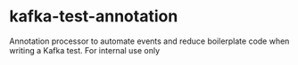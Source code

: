 # kafka-test-annotation
Annotation processor to automate events and reduce boilerplate code when writing a Kafka test. For internal use only
